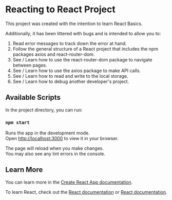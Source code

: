 # Reacting to React Project

This project was created with the intention to learn React Basics.

Additionally, it has been littered with bugs and is intended to allow you to:
1. Read error messages to track down the error at hand.
2. Follow the general structure of a React project that includes the npm packages axios and react-router-dom.
3. See / Learn how to use the react-router-dom package to navigate between pages.
4. See / Learn how to use the axios package to make API calls.
5. See / Learn how to read and write to the local storage.
6. See / Learn how to debug another developer's project. 

## Available Scripts

In the project directory, you can run:

### `npm start`

Runs the app in the development mode.\
Open [http://localhost:3000](http://localhost:3000) to view it in your browser.

The page will reload when you make changes.\
You may also see any lint errors in the console.

## Learn More

You can learn more in the [Create React App documentation](https://facebook.github.io/create-react-app/docs/getting-started).

To learn React, check out the [React documentation](https://reactjs.org/) or [React documentation](https://reactjs.org/).
